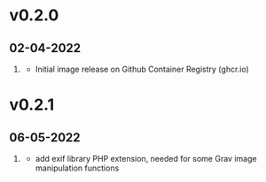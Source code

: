 # v0.2.0
## 02-04-2022

1. [](#new)
    * Initial image release on Github Container Registry (ghcr.io)

# v0.2.1
## 06-05-2022

1. [](#improved)
    * add exif library PHP extension, needed for some Grav image manipulation functions

